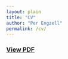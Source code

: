```yaml
---
layout: plain
title: "CV"
author: "Per Engzell"
permalink: /cv/
---
```


<div class="align-center">
  
### [View PDF](https://github.com/pengzell/pengzell.github.io/blob/master/_pages/_files/Curriculum_Vitae.pdf)

</div>
